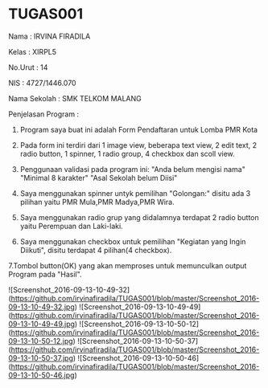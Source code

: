 # TUGAS001
Nama : IRVINA FIRADILA

Kelas : XIRPL5

No.Urut : 14

NIS : 4727/1446.070

Nama Sekolah : SMK TELKOM MALANG

Penjelasan Program :
1. Program saya buat ini adalah Form Pendaftaran untuk Lomba PMR Kota

2. Pada form ini terdiri dari 1 image view, beberapa text view, 2 edit text, 2 radio button, 1 spinner, 1 radio group,  4 checkbox dan scoll view.

3. Penggunaan validasi pada program ini:
"Anda belum mengisi nama"
"Minimal 8 karakter"
"Asal Sekolah belum Diisi"

4. Saya menggunakan spinner untyk pemilihan "Golongan:" disitu ada 3 pilihan yaitu PMR Mula,PMR Madya,PMR Wira.

5. Saya menggunakan radio grup yang didalamnya terdapat 2 radio button yaitu Perempuan dan Laki-laki.

6. Saya menggunakan checkbox untuk pemilihan "Kegiatan yang Ingin Diikuti", disitu terdapat 4 pilihan(4 checkbox).

7.Tombol button(OK) yang akan memproses untuk memunculkan output Program pada "Hasil".


![Screenshot_2016-09-13-10-49-32] (https://github.com/irvinafiradila/TUGAS001/blob/master/Screenshot_2016-09-13-10-49-32.jpg)
![Screenshot_2016-09-13-10-49-49] (https://github.com/irvinafiradila/TUGAS001/blob/master/Screenshot_2016-09-13-10-49-49.jpg)
![Screenshot_2016-09-13-10-50-12] (https://github.com/irvinafiradila/TUGAS001/blob/master/Screenshot_2016-09-13-10-50-12.jpg)
![Screenshot_2016-09-13-10-50-37] (https://github.com/irvinafiradila/TUGAS001/blob/master/Screenshot_2016-09-13-10-50-37.jpg)
![Screenshot_2016-09-13-10-50-46] (https://github.com/irvinafiradila/TUGAS001/blob/master/Screenshot_2016-09-13-10-50-46.jpg)

